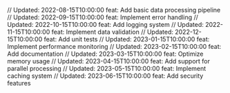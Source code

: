 // Updated: 2022-08-15T10:00:00
feat: Add basic data processing pipeline
// Updated: 2022-09-15T10:00:00
feat: Implement error handling
// Updated: 2022-10-15T10:00:00
feat: Add logging system
// Updated: 2022-11-15T10:00:00
feat: Implement data validation
// Updated: 2022-12-15T10:00:00
feat: Add unit tests
// Updated: 2023-01-15T10:00:00
feat: Implement performance monitoring
// Updated: 2023-02-15T10:00:00
feat: Add documentation
// Updated: 2023-03-15T10:00:00
feat: Optimize memory usage
// Updated: 2023-04-15T10:00:00
feat: Add support for parallel processing
// Updated: 2023-05-15T10:00:00
feat: Implement caching system
// Updated: 2023-06-15T10:00:00
feat: Add security features
